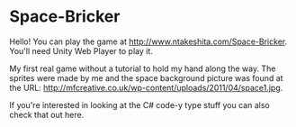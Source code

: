 # Space-Bricker
Hello! You can play the game at http://www.ntakeshita.com/Space-Bricker. You'll need Unity Web Player to play it.

My first real game without a tutorial to hold my hand along the way. The sprites were made by me and the space background picture
was found at the URL: http://mfcreative.co.uk/wp-content/uploads/2011/04/space1.jpg.

If you're interested in looking at the C# code-y type stuff you can also check that out here.
